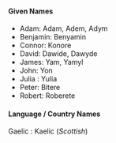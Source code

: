 #### Given Names
- Adam: Adam, Adem, Adym
- Benjamin: Benyamin
- Connor: Konore
- David: Dawide, Dawyde
- James: Yam, Yamyl
- John: Yon
- Julia : Yulia
- Peter: Bitere
- Robert: Roberete


#### Language / Country Names
Gaelic : Kaelic (*Scottish*) 